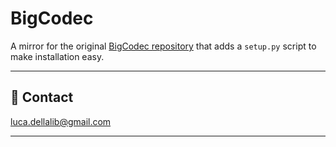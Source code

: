 # BigCodec

A mirror for the original [BigCodec repository](https://github.com/Aria-K-Alethia/BigCodec) that adds a `setup.py` script to make installation easy.

---------------------------------------------------------------------------------------------------------

## 📧 Contact

[luca.dellalib@gmail.com](mailto:luca.dellalib@gmail.com)

---------------------------------------------------------------------------------------------------------